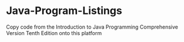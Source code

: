 # Java-Program-Listings
Copy code from the Introduction to Java Programming Comprehensive Version Tenth Edition onto this platform
